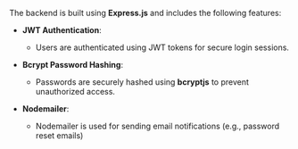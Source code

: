 The backend is built using **Express.js** and includes the following features:

- **JWT Authentication**:
  - Users are authenticated using JWT tokens for secure login sessions.
  
- **Bcrypt Password Hashing**:
  - Passwords are securely hashed using **bcryptjs** to prevent unauthorized access.
  
- **Nodemailer**:
  - Nodemailer is used for sending email notifications (e.g., password reset emails)